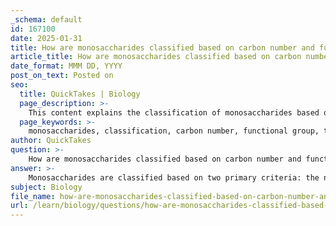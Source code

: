 ```yaml
---
_schema: default
id: 167100
date: 2025-01-31
title: How are monosaccharides classified based on carbon number and functional group?
article_title: How are monosaccharides classified based on carbon number and functional group?
date_format: MMM DD, YYYY
post_on_text: Posted on
seo:
  title: QuickTakes | Biology
  page_description: >-
    This content explains the classification of monosaccharides based on the number of carbon atoms and the type of functional group, detailing their importance in the structure and function of carbohydrates.
  page_keywords: >-
    monosaccharides, classification, carbon number, functional group, trioses, tetroses, pentoses, hexoses, heptoses, aldoses, ketoses, ring structure, alpha form, beta form, carbohydrates, biological processes
author: QuickTakes
question: >-
    How are monosaccharides classified based on carbon number and functional group?
answer: >-
    Monosaccharides are classified based on two primary criteria: the number of carbon atoms they contain and the type of functional group present. Here’s a detailed breakdown of these classifications:\n\n### 1. Classification by Number of Carbon Atoms\nMonosaccharides can be categorized according to the number of carbon atoms in their structure:\n\n- **Trioses**: Monosaccharides with three carbon atoms (C3H6O3). An example is glyceraldehyde.\n- **Tetroses**: Monosaccharides with four carbon atoms (C4H8O4). An example is erythrose.\n- **Pentoses**: Monosaccharides with five carbon atoms (C5H10O5). Common examples include ribose and xylose.\n- **Hexoses**: Monosaccharides with six carbon atoms (C6H12O6). Well-known examples are glucose, fructose, and galactose.\n- **Heptoses**: Monosaccharides with seven carbon atoms (C7H14O7). An example is sedoheptulose.\n\n### 2. Classification by Functional Group\nMonosaccharides can also be classified based on the location of the carbonyl group (C=O):\n\n- **Aldoses**: These monosaccharides contain an aldehyde group at the end of the carbon chain. For example, glucose is an aldose.\n- **Ketoses**: These monosaccharides contain a ketone group, typically located at the second carbon atom. An example is fructose, which is a ketose.\n\n### 3. Ring Structure\nIn addition to the above classifications, monosaccharides can exist in different structural forms, particularly in aqueous solutions:\n\n- **Alpha (α) and Beta (β) Forms**: When monosaccharides cyclize to form ring structures, they can adopt two different configurations based on the orientation of the hydroxyl group (-OH) on the first carbon. In the α form, the hydroxyl group is positioned below the plane of the ring, while in the β form, it is above the plane.\n\n### Summary\nIn summary, monosaccharides are classified based on:\n- The number of carbon atoms (trioses, tetroses, pentoses, hexoses, heptoses).\n- The type of carbonyl group (aldoses or ketoses).\n- The ring structure (alpha or beta forms).\n\nThis classification is essential for understanding the structure and function of these simple sugars, which serve as the building blocks for more complex carbohydrates and play vital roles in biological processes.
subject: Biology
file_name: how-are-monosaccharides-classified-based-on-carbon-number-and-functional-group.md
url: /learn/biology/questions/how-are-monosaccharides-classified-based-on-carbon-number-and-functional-group
---
```


&nbsp;